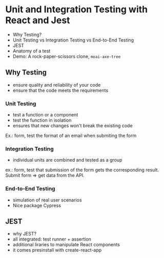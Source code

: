 # Unit and Integration Testing with React and Jest

- Why Testing?
- Unit Testing vs Integration Testing vs End-to-End Testing
- JEST
- Anatomy of a test
- Demo: A rock-paper-scissors clone, `moai-axe-tree`

 ## Why Testing

 - ensure quality and reliability of your code
 - ensure that the code meets the requirements

 ### Unit Testing

- test a function or a component
- test the function in isolation
- ensures that new changes won't break the existing code

Ex.: form, test the format of an email when submiting the form


 ### Integration Testing 

 - individual units are combined and tested as a group

ex.: form, test that submission of the form gets the corresponding result. Submit form => get data from the API.

 ### End-to-End Testing

 - simulation of real user scenarios
 - Nice package Cypress

 ## JEST

 - why JEST?
 - all integrated: test runner + assertion
 - additional liraries to manipulate React components
 - it comes presinstall with create-react-app

 